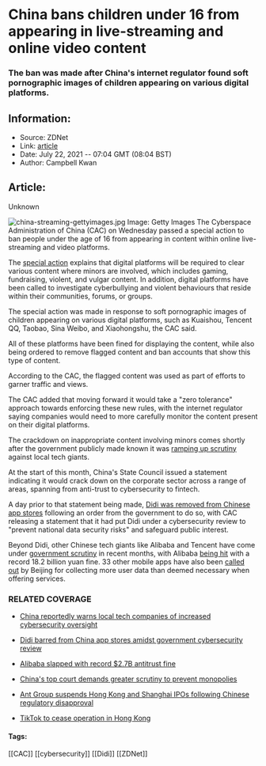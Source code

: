 # China bans children under 16 from appearing in live-streaming and online video content
### The ban was made after China's internet regulator found soft pornographic images of children appearing on various digital platforms.

## Information:
+ Source: ZDNet
+ Link: [article](https://www.zdnet.com/article/china-bans-children-under-16-from-appearing-in-livestreaming-and-online-video-content/)
+ Date: July 22, 2021 -- 07:04 GMT (08:04 BST)
+ Author: Campbell Kwan


## Article:
Unknown

![china-streaming-gettyimages.jpg](https://www.zdnet.com/a/hub/i/r/2021/07/22/1ee9ed3c-b686-4b58-bd83-49a8a852a8e2/resize/1200xauto/ad5895dd3a910a4db09d7afe2c55dd9a/china-streaming-gettyimages.jpg)
 Image: Getty Images
 The Cyberspace Administration of China (CAC) on Wednesday passed a special action to ban people under the age of 16 from appearing in content within online live-streaming and video platforms.

The [special action](http://www.cac.gov.cn/2021-07/21/c_1628455293580107.htm) explains that digital platforms will be required to clear various content where minors are involved, which includes gaming, fundraising, violent, and vulgar content. In addition, digital platforms have been called to investigate cyberbullying and violent behaviours that reside within their communities, forums, or groups. 

The special action was made in response to soft pornographic images of children appearing on various digital platforms, such as Kuaishou, Tencent QQ, Taobao, Sina Weibo, and Xiaohongshu, the CAC said.

All of these platforms have been fined for displaying the content, while also being ordered to remove flagged content and ban accounts that show this type of content.

According to the CAC, the flagged content was used as part of efforts to garner traffic and views.

The CAC added that moving forward it would take a "zero tolerance" approach towards enforcing these new rules, with the internet regulator saying companies would need to more carefully monitor the content present on their digital platforms.

The crackdown on inappropriate content involving minors comes shortly after the government publicly made known it was [ramping up scrutiny](https://www.zdnet.com/article/china-reportedly-warns-local-tech-companies-of-increased-cybersecurity-oversight/) against local tech giants. 






At the start of this month, China's State Council issued a statement indicating it would crack down on the corporate sector across a range of areas, spanning from anti-trust to cybersecurity to fintech.

A day prior to that statement being made, [Didi was removed from Chinese app stores](https://www.zdnet.com/article/didi-barred-from-china-appstores-amidst-government-cybersecurity-review/) following an order from the government to do so, with CAC releasing a statement that it had put Didi under a cybersecurity review to "prevent national data security risks" and safeguard public interest.

Beyond Didi, other Chinese tech giants like Alibaba and Tencent have come under [government scrutiny](https://www.zdnet.com/article/chinas-top-court-demands-greater-scrutiny-to-prevent-monopolies/) in recent months, with Alibaba [being hit](https://www.zdnet.com/article/alibaba-slapped-with-record-2-7b-antitrust-fine/) with a record 18.2 billion yuan fine. 33 other mobile apps have also been [called out](https://www.zdnet.com/article/china-calls-out-33-apps-for-collecting-more-user-data-than-necessary/) by Beijing for collecting more user data than deemed necessary when offering services.

### RELATED COVERAGE

* [China reportedly warns local tech companies of increased cybersecurity oversight](https://www.zdnet.com/article/china-reportedly-warns-local-tech-companies-of-increased-cybersecurity-oversight/)  

* [Didi barred from China app stores amidst government cybersecurity review](https://www.zdnet.com/article/didi-barred-from-china-appstores-amidst-government-cybersecurity-review/)
* [Alibaba slapped with record $2.7B antitrust fine](https://www.zdnet.com/article/alibaba-slapped-with-record-2-7b-antitrust-fine/)  

* [China's top court demands greater scrutiny to prevent monopolies](https://www.zdnet.com/article/chinas-top-court-demands-greater-scrutiny-to-prevent-monopolies/)
* [Ant Group suspends Hong Kong and Shanghai IPOs following Chinese regulatory disapproval](https://www.zdnet.com/article/ant-group-suspends-hong-kong-and-shanghai-ipos-following-chinese-regulatory-disapproval/)
* [TikTok to cease operation in Hong Kong](https://www.zdnet.com/article/tiktok-to-cease-operation-in-hong-kong/)





#### Tags:
[[CAC]] [[cybersecurity]] [[Didi]] [[ZDNet]]
